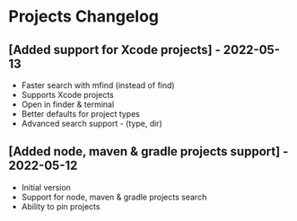 # Projects Changelog

## [Added support for Xcode projects] - 2022-05-13

- Faster search with mfind (instead of find)
- Supports Xcode projects
- Open in finder & terminal
- Better defaults for project types
- Advanced search support - (type, dir)

## [Added node, maven & gradle projects support] - 2022-05-12

- Initial version
- Support for node, maven & gradle projects search
- Ability to pin projects
